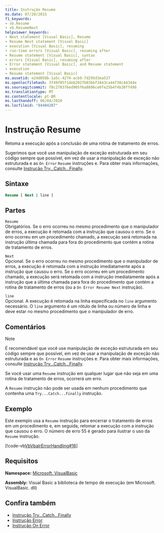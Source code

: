 ```yaml
---
title: Instrução Resume
ms.date: 07/20/2015
f1_keywords:
- vb.Resume
- vb.ResumeNext
helpviewer_keywords:
- Next statement [Visual Basic], Resume
- Resume Next statement [Visual Basic]
- execution [Visual Basic], resuming
- run-time errors [Visual Basic], resuming after
- Resume statement [Visual Basic], syntax
- errors [Visual Basic], resuming after
- Error statement [Visual Basic], and Resume statement
- execution
- Resume statement [Visual Basic]
ms.assetid: e24d058b-1a5c-4274-acb9-7d295d3ea537
ms.openlocfilehash: 3f49f05f1deb2027b03bbf3443ca44f30c44344e
ms.sourcegitcommit: f8c270376ed905f6a8896ce0fe25b4f4b38ff498
ms.translationtype: MT
ms.contentlocale: pt-BR
ms.lasthandoff: 06/04/2020
ms.locfileid: "84404207"
---
```

# <a name="resume-statement"></a>Instrução Resume
Retoma a execução após a conclusão de uma rotina de tratamento de erros.  
  
 Sugerimos que você use manipulação de exceção estruturada em seu código sempre que possível, em vez de usar a manipulação de exceção não estruturada e as `On Error` `Resume` instruções e. Para obter mais informações, consulte [Instrução Try...Catch...Finally](try-catch-finally-statement.md).  
  
## <a name="syntax"></a>Sintaxe  
  
```vb  
Resume [ Next | line ]  
```  
  
## <a name="parts"></a>Partes  
 `Resume`  
 Obrigatórios. Se o erro ocorreu no mesmo procedimento que o manipulador de erros, a execução é retomada com a instrução que causou o erro. Se o erro ocorreu em um procedimento chamado, a execução será retomada na instrução última chamada para fora do procedimento que contém a rotina de tratamento de erros.  
  
 `Next`  
 Opcional. Se o erro ocorreu no mesmo procedimento que o manipulador de erros, a execução é retomada com a instrução imediatamente após a instrução que causou o erro. Se o erro ocorreu em um procedimento chamado, a execução será retomada com a instrução imediatamente após a instrução que a última chamada para fora do procedimento que contém a rotina de tratamento de erros (ou a `On Error Resume Next` instrução).  
  
 `line`  
 Opcional. A execução é retomada na linha especificada no `line` argumento necessário. O `line` argumento é um rótulo de linha ou número de linha e deve estar no mesmo procedimento que o manipulador de erro.  
  
## <a name="remarks"></a>Comentários  
  
> [!NOTE]
> É recomendável que você use manipulação de exceção estruturada em seu código sempre que possível, em vez de usar a manipulação de exceção não estruturada e as `On Error` `Resume` instruções e. Para obter mais informações, consulte [Instrução Try...Catch...Finally](try-catch-finally-statement.md).  
  
 Se você usar uma `Resume` instrução em qualquer lugar que não seja em uma rotina de tratamento de erros, ocorrerá um erro.  
  
 A `Resume` instrução não pode ser usada em nenhum procedimento que contenha uma `Try...Catch...Finally` instrução.  
  
## <a name="example"></a>Exemplo  
 Este exemplo usa a `Resume` instrução para encerrar o tratamento de erros em um procedimento e, em seguida, retomar a execução com a instrução que causou o erro. O número de erro 55 é gerado para ilustrar o uso da `Resume` instrução.  
  
 [!code-vb[VbVbalrErrorHandling#16](~/samples/snippets/visualbasic/VS_Snippets_VBCSharp/VbVbalrErrorHandling/VB/Class1.vb#16)]  
  
## <a name="requirements"></a>Requisitos  
 **Namespace:** [Microsoft. VisualBasic](../runtime-library-members.md)  
  
 **Assembly:** Visual Basic a biblioteca de tempo de execução (em Microsoft. VisualBasic. dll)  
  
## <a name="see-also"></a>Confira também

- [Instrução Try...Catch...Finally](try-catch-finally-statement.md)
- [Instrução Error](error-statement.md)
- [Instrução On Error](on-error-statement.md)
